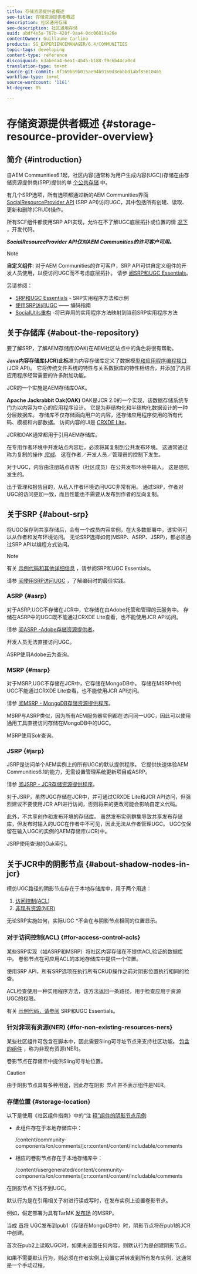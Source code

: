 ```yaml
---
title: 存储资源提供者概述
seo-title: 存储资源提供者概述
description: 社区通用存储
seo-description: 社区通用存储
uuid: abdf4e5a-767b-428f-9aa4-0dc06819a26e
contentOwner: Guillaume Carlino
products: SG_EXPERIENCEMANAGER/6.4/COMMUNITIES
topic-tags: developing
content-type: reference
discoiquuid: 63abeda4-6ea1-4b45-b188-f9c6b44ca0cd
translation-type: tm+mt
source-git-commit: 8f169bb9b015ae94b9160d3ebbbd1abf85610465
workflow-type: tm+mt
source-wordcount: '1161'
ht-degree: 0%

---
```



# 存储资源提供者概述 {#storage-resource-provider-overview}

## 简介 {#introduction}

自AEM Communities6.1起，社区内容(通常称为用户生成内容(UGC))存储在由存储资源提供商(SRP)提供的单 [个公共存储](working-with-srp.md) 中。

有几个SRP选项，所有选项都通过新的AEM Communities界面 [SocialResourceProvider API](srp-and-ugc.md) (SRP API)访问UGC，其中包括所有创建、读取、更新和删除(CRUD)操作。

所有SCF组件都使用SRP API实现，允许在不了解UGC底层拓扑或位置的情 [况下](topologies.md) ，开发代码。

***SocialResourceProvider API仅对AEM Communities的许可客户可用。***

>[!NOTE]
>
>**自定义组件**: 对于AEM Communities的许可客户，SRP API可供自定义组件的开发人员使用，以便访问UGC而不考虑底层拓扑。 请参 [阅SRP和UGC Essentials](srp-and-ugc.md)。

另请参阅：

* [SRP和UGC Essentials](srp-and-ugc.md) - SRP实用程序方法和示例
* [使用SRP访问UGC](accessing-ugc-with-srp.md) —— 编码指南
* [SocialUtils重构](socialutils.md) -将已弃用的实用程序方法映射到当前SRP实用程序方法

## 关于存储库 {#about-the-repository}

要了解SRP，了解AEM存储库(OAK)在AEM社区站点中的角色将很有帮助。

**Java内容存储库(JCR)此标**&#x200B;准为内容存储库定义了数据模[型和应用程序编程接口](https://jackrabbit.apache.org/jcr/jcr-api.html)(JCR API)。 它将传统文件系统的特性与关系数据库的特性相结合，并添加了内容应用程序经常需要的许多附加功能。

JCR的一个实施是AEM存储库OAK。

**Apache Jackrabbit Oak(OAK)**[](../../help/sites-deploying/platform.md) OAK是JCR 2.0的一个实现，该数据存储系统专门为以内容为中心的应用程序设计。 它是为非结构化和半结构化数据设计的一种分层数据库。 存储库不仅存储面向用户的内容，还存储应用程序使用的所有代码、模板和内部数据。 访问内容的UI是 [CRXDE Lite](../../help/sites-developing/developing-with-crxde-lite.md)。

JCR和OAK通常都用于引用AEM存储库。

在专用作者环境中开发站点内容后，必须将其复制到公共发布环境。 这通常通过称为复制的操作 *[完成](deploy-communities.md#replication-agents-on-author)*。 这在作者／开发人员／管理员的控制下发生。

对于UGC，内容由注册站点访客（社区成员）在公共发布环境中输入。 这是随机发生的。

出于管理和报告目的，从私人作者环境访问UGC非常有用。 通过SRP，作者对UGC的访问更加一致，而且性能也不需要从发布到作者的反向复制。

## 关于SRP {#about-srp}

将UGC保存到共享存储后，会有一个成员内容实例，在大多数部署中，该实例可以从作者和发布环境访问。 无论SRP选择如何(MSRP、ASRP、JSRP)，都必须通过SRP API以编程方式访问。

>[!NOTE]
>
>有关 [示例代码和其他详细信息](srp-and-ugc.md) ，请参阅SRP和UGC Essentials。
>
>请参 [阅使用SRP访问UGC](accessing-ugc-with-srp.md) ，了解编码时的最佳实践。

### ASRP {#asrp}

对于ASRP,UGC不存储在JCR中，它存储在由Adobe托管和管理的云服务中。 存储在ASRP中的UGC既不能通过CRXDE Lite查看，也不能使用JCR API访问。

请参 [阅ASRP -Adobe存储资源提供者](asrp.md)。

开发人员无法直接访问UGC。

ASRP使用Adobe云为查询。

### MSRP {#msrp}

对于MSRP,UGC不存储在JCR中，它存储在MongoDB中。 存储在MSRP中的UGC不能通过CRXDE Lite查看，也不能使用JCR API访问。

请参 [阅MSRP - MongoDB存储资源提供程序](msrp.md)。

MSRP与ASRP类似，因为所有AEM服务器实例都在访问同一UGC，因此可以使用通用工具直接访问存储在MongoDB中的UGC。

MSRP使用Solr查询。

### JSRP {#jsrp}

JSRP是访问单个AEM实例上的所有UGC的默认提供程序。 它提供快速体验AEM Communities6.1的能力，无需设置管理系统更新项目或ASRP。

请参 [阅JSRP - JCR存储资源提供程序](jsrp.md)。

对于JSRP，虽然UGC存储在JCR中，并可通过CRXDE Lite和JCR API访问，但强烈建议不要使用JCR API进行访问，否则将来的更改可能会影响自定义代码。

此外，不共享创作和发布环境的存储库。 虽然发布实例群集导致共享发布存储库，但发布时输入的UGC在作者中不可见，因此无法从作者管理UGC。 UGC仅保留在输入UGC的实例的AEM存储库(JCR)中。

JSRP使用查询的Oak索引。

## 关于JCR中的阴影节点 {#about-shadow-nodes-in-jcr}

模仿UGC路径的阴影节点存在于本地存储库中，用于两个用途：

1. [访问控制(ACL](#for-access-control-acls))
1. [非现有资源(NER)](#for-non-existing-resources-ners)

无论SRP实施如何，实际UGC *不会在与阴影节点相同的位置显示。

### 对于访问控制(ACL) {#for-access-control-acls}

某些SRP实现（如ASRP和MSRP）将社区内容存储在不提供ACL验证的数据库中。 卷影节点在可应用ACL的本地存储库中提供一个位置。

使用SRP API，所有SRP选项在执行所有CRUD操作之前对阴影位置执行相同的检查。

ACL检查使用一种实用程序方法，该方法返回一条路径，用于检查应用于资源UGC的权限。

有关 [示例代码，请参阅](srp-and-ugc.md) SRP和UGC Essentials。

### 针对非现有资源(NER) {#for-non-existing-resources-ners}

某些社区组件可包含在脚本中，因此需要Sling可寻址节点来支持社区功能。 [包含的组件](scf.md#add-or-include-a-communities-component) ，称为非现有资源(NER)。

卷影节点在存储库中提供Sling可寻址位置。

>[!CAUTION]
>
>由于阴影节点具有多种用途，因此存在阴影 *节点* 并不表示组件是NER。

### 存储位置 {#storage-location}

以下是使用《社区组件指南》中的“注 [释”组件](http://localhost:4502/content/community-components/en/comments.html)[的阴影节点示例](components-guide.md):

* 此组件存在于本地存储库中：

   /content/community-components/cn/comments/jcr:content/content/includable/comments

* 相应的卷影节点存在于本地存储库中：

   /content/usergenerated/content/community-components/cn/comments/jcr:content/content/includable/comments

在阴影节点下找不到UGC。

默认行为是在引用相关子树进行读或写时，在发布实例上设置卷影节点。

例如，假定部署为具有TarMK [发布场](msrp.md) 的MSRP。

当成 [员将](users.md) UGC发布到pub1（存储在MongoDB中）时，阴影节点将在pub1的JCR中创建。

首次在pub2上读取UGC时，如果未设置任何内容，则默认行为是创建阴影节点。

如果不需要默认行为，则必须在作者实例上设置它并转发到所有发布实例，这通常是一个手动过程。
